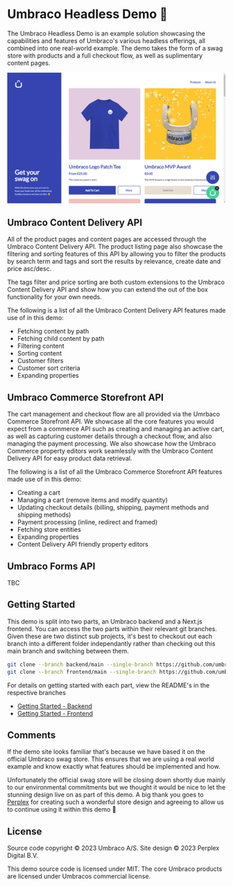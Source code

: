 # Umbraco Headless Demo 🦄

The Umbraco Headless Demo is an example solution showcasing the capabilities and features of Umbraco's various headless offerings, all combined into one real-world example. The demo takes the form of a swag store with products and a full checkout flow, as well as suplimentary content pages. 

![Screenshots](assets/animation.gif)

## Umbraco Content Delivery API

All of the product pages and content pages are accessed through the Umbraco Content Delivery API. The product listing page also showcase the filtering and sorting features of this API by allowing you to filter the products by search term and tags and sort the results by relevance, create date and price asc/desc.

The tags filter and price sorting are both custom extensions to the Umbraco Content Delivery API and show how you can extend the out of the box functionality for your own needs.

The following is a list of all the Umbraco Content Delivery API features made use of in this demo:

* Fetching content by path
* Fetching child content by path
* Filtering content
* Sorting content
* Customer filters
* Customer sort criteria
* Expanding properties

## Umbraco Commerce Storefront API

The cart management and checkout flow are all provided via the Umrbaco Commerce Storefront API. We showcase all the core features you would expect from a commerce API such as creating and managing an active cart, as well as capturing customer details through a checkout flow, and also managing the payment processing. We also showcase how the Umbraco Commerce property editors work seamlessly with the Umbraco Content Delivery API for easy product data retrieval.

The following is a list of all the Umbraco Commerce Storefront API features made use of in this demo:

* Creating a cart
* Managing a cart (remove items and modify quantity)
* Updating checkout details (billing, shipping, payment methods and shipping methods)
* Payment processing (inline, redirect and framed)
* Fetching store entities
* Expanding properties
* Content Delivery API friendly property editors

## Umbraco Forms API

TBC

## Getting Started

This demo is split into two parts, an Umbraco backend and a Next.js frontend. You can access the two parts within their relevant git branches. Given these are two distinct sub projects, it's best to checkout out each branch into a different folder independantly rather than checking out this main branch and switching between them.

```bash
git clone --branch backend/main --single-branch https://github.com/umbraco/Umbraco.Headless.Demo.git backend
git clone --branch frontend/main --single-branch https://github.com/umbraco/Umbraco.Headless.Demo.git frontend

```

For details on getting started with each part, view the README's in the respective branches

* [Getting Started - Backend](https://github.com/umbraco/Umbraco.Headless.Demo/tree/backend/main/README.md)
* [Getting Started - Frontend](https://github.com/umbraco/Umbraco.Headless.Demo/tree/backend/main/README.md)

## Comments

If the demo site looks familiar that's because we have based it on the official Umbraco swag store. This ensures that we are using a real world example and know exactly what features should be implemented and how. 

Unfortunately the official swag store will be closing down shortly due mainly to our environmental commitments but we thought it would be nice to let the stunning design live on as part of this demo. A big thank you goes to [Perplex](https://perplex.nl/) for creating such a wonderful store design and agreeing to allow us to continue using it within this demo 🙌 

## License

Source code copyright © 2023 Umbraco A/S. Site design © 2023 Perplex Digital B.V.

This demo source code is licensed under MIT. The core Umbraco products are licensed under Umbracos commercial license.